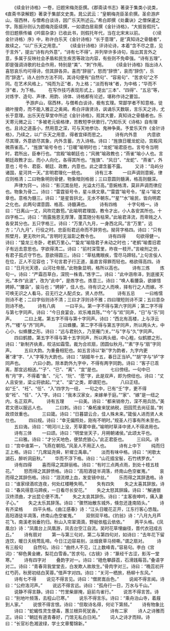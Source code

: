 <!-- { "loadSidebar": true } -->
　　《续金针诗格》一卷，旧题宋梅尧臣撰。《郡斋读书志》著录于集类小说类，《直斋书录解题》著录于集部文史类。晁公武云：“皇朝梅尧臣圣俞撰。圣俞游庐山，宿西林，与僧希白谈诗，因广乐天所述云。”希白即撰《处囊诀》之僧保暹之字。陈振孙则认为题梅尧臣续撰，一如谓白居易撰《金针诗格》，“大抵皆假托”。但旧题蔡传编《吟窗杂录》已收此书，则假托年代，当在北宋末以前。 
　　《〈续金针诗格〉序》中，称许白乐天《金针诗格》“长于意理”，是“真知诗之骨髓者”，故续之，“以广乐天之用意。” 
　　《续金针诗格》评诗论诗，本着“含不尽之意，见于言外”，提出“诗有内外意”，“诗有七不得”。并列举许多诗句，指出其言外之意，多属于反映社会矛盾和民生疾苦等政治内容，有些则不免牵强。“诗有五理”，即是强调诗歌的社会作用，特别是“美”、“刺”作用。 
　　《续金针诗格》指出诗人喜怒哀乐均可得诗，但其辞各异。喜而“辞丽”，怒而“辞愤”，哀而“辞伤”，乐而“辞逸”。诗人创作方法不同，其诗句便有“自然句”、“容易句”、“苦求句”之不同。在艺术风格上，“纯而为正”者，为上格；“淡而有味”者，为中格；“华而不浮”者，为下格。 
　　在写作技巧表现形式上，提出“三本”、“四得”、“五忌”等，对炼字、造句、声律、用韵、诗体、诗格都有论述，堪称作诗之要旨。 
　
　 
　　予游庐山，宿西林，与僧希白谈诗，极有玄理。常鄙学者不知意格，徒摘叶搜奇，而不能入雅正之奥阃。希白评唐贤诗，讽诵乐天数联，言乐天之诗，尤长于意理。出乐天在草堂中所述《金针诗格》，观其大要，真知诗之骨髓者也。乐天寄元微之云：“多被老元偷格律，苦教短李伏歌行。”乃知乐天《诗格》自有理也。且诗之道虽小，然用意之深，可与天地参功、鬼神争奥。予爱乐天作《金针诗格》，乃续之，以广乐天之用意，得者宜绎而思之。 
　　诗有内外意
　　内意欲尽其理，外意欲尽其象，内外含蓄，方入诗格。诗曰：“旌旗日暖龙蛇动，宫殿风微燕雀高。”，“旌旗”喻号令也；“日暖”喻明时也；“龙蛇”喻君臣也。言号令当明时，君所出，臣奉行也。“宫殿”喻朝廷也；“风微”喻政教也；“燕雀”喻小人也。言朝廷政教才出，而小人向化，各得其所也。“旌旗”、“风日”、“龙蛇”、“燕雀”，外意也；号令、君臣、朝廷、政教，内意也。此之谓含蓄不露。 
　　又诗：“岛屿分诸国，星河共一天。”言明君理化一统也。 
　　诗有三本
　　一曰声调则意婉，律应则格清；二曰物象明则骨健，物象暗则格弱；三曰意圆则髓满，格高则髓深。 
　　声律为窍一。诗曰：“影沉嵩岳短，光溢太行高。”意婉格清，莫非声调而律应也。物象为骨二。诗曰：“雷霆驱号令，星斗焕文章。”“雷霆”喻号令，“星斗”喻文章也。意格为髓三。诗曰：“是星皆拱北，无水不朝东。”“星”“水”喻民，皆向明君之化也。此两句谓意圆、格高、诗髓满也。 
　　诗有四格
　　十字句格一。诗曰：“日离山一丈，风吹花数苞。”此喻明君理国，教令才出，小人各安其所也。十四字格二。诗曰：“雨露施恩无厚薄，蓬蒿随分有枯荣。”此喻君泽流，而卑贱之人各安其分也。五只字格三。诗曰：“万里八九月，一身西北风。”言“万里”，远方；“八九月”，行役之时。忠臣衔君远命而不辞劳也。拗背字格四。诗曰：“只有照壁月，更无吹叶风。”言明时无滋彰之教令也。 
　　诗有四得
　　句欲得健一。诗曰：“蛰龙三冬卧，老鹤万里心。”“蛰龙”喻隐君子未动之时也；“老鹤”喻耆旧君子有远去意思也。字欲得清二。诗曰：“前村深雪里，昨夜一枝开。”言峻刑之世，有君子孤贞守节也。意欲得圆三。诗曰：“草枯鹰眼疾，雪尽马蹄轻。”上句言佞人在位，正人不见容也；下句言君子行正道，虽直言得罪而轻也。格欲得高四。诗曰：“日月光天德，山河壮帝居。”此物象显明，格所以高也。 
　　诗有三炼
　　炼句一。诗曰：“严霜百草白，深院一株青。”炼字二。诗曰：“此中涵帝泽，到底接天光。”本作“此波”，改为“此中”，是炼字也。炼意三。诗曰：“唤人看腰袅，欲嫁惜娉婷。”“腰袅”，骏马也；“娉婷”，佳人也。待有识之人而唤，择有行之人而嫁。不可唤无识之人看马，召无行之人配贞女。贤人亦然。 
　　诗有五忌
　　一曰格懦则诗不老；二曰字俗则诗不清；三曰才浮则诗不雅；四曰理短则诗不深；五曰意杂则诗不绝。 
　　诗有八病
　　一曰平头。第一字不得与第六字同声；第二字不得与第七字同声。诗曰：“今日良宴会，欢乐难具陈。”“今”与“欢”同声，“日”与“乐”同声。 
　　二曰上尾。第五字不得与第十字同声。诗曰：“西北有高楼，上与浮云齐。”“楼”与“齐”同声。 
　　三曰蜂腰。第二字不得与第五字同声，所以两头大，中心小，似蜂腰之形。诗曰：“远与君别久，乃至雁门关。”“与”字与“久”字同声。 
　　四曰鹤膝。第五字不得与第十五字同声，所以两头细，中心粗，似鹤膝之形。诗曰：“新制齐纨素，皎洁如霜雪。裁为合欢扇，团圆似秋月。”“素”字与“扇”字同声。 
　　五曰大韵。为重叠相犯也。如五言诗以“新”字为韵者，九字内更著“冿”字、“人”字等为大韵也。诗曰：“胡姬年十五，春日正当垆。”“胡”字与“垆”字同声也。 
　　六曰小韵。除本韵外九字中，不得有两字同韵。诗曰：“客子已乖离，那宜远相送。”“子”、“已”、“离”、“宜”是也。 
　　七曰傍纽。一句中已有“月”字，不得着“鱼”、“元”、“阮”、“愿”字，此是双声，即为傍纽也。诗曰：“丈人且安坐，梁尘将欲起。”“丈”、“梁”之类，即谓犯也。 
　　八曰正纽。如“壬”、“衽”、“任”、“入”四字为一纽，　一句之中，已有“壬”字，更不得安“衽”、“任”、“入”字。诗曰：“我本汉家女，来嫁单于庭。”“家”、“嫁”是一纽之内，名正双声。 
　　诗有五理
　　一曰美。诗曰：“都来销帝力，深不用兵防。”美君文德以服远人也。 
　　二曰刺。诗曰：“桑柘废来犹纳税，田园荒去尚征苗。”刺政烦敛重也。 
　　三曰箴。诗曰：“日暮碧云合，佳人殊未来。”箴佞人进而贤人未仕也。 
　　四曰规。诗曰：“幸无偏照处，刚有不明时。”规圣人行事有所未至也。 
　　五曰诲。诗曰：“明河川上没，芳草雾中衰。”喻明时草泽中贤人不得进用也。 
　　诗有三体
　　一曰颂。诗曰：“明堂坐天子，月朔朝诸侯。”此颂太平也。 
　　二曰雅。诗曰：“才分天地色，便禁虎狼心。”此正君臣也。 
　　三曰风。诗曰：“宫中谁第一，飞燕在朝阳。”风圣人不用正人也。 
　　诗有上中下
　　纯而归正上格。诗曰：“几席延尧舜，轩墀立禹皋。” 
　　淡而有味中格。诗曰：“闲欹太湖石，醉听洞庭秋。” 
　　华而不浮下格。诗曰：“山花插宝髻，石竹绣罗衣。” 
　　诗有四得
　　喜而得之其辞丽格。诗曰：“有时三点两点雨，到处十枝五枝花。” 
　　怒而得之其辞愤格。诗曰：“高阳酒徒半凋落，终南山色空崔嵬。” 
　　哀而得之其辞伤格。诗曰：“泪流襟上血，发变镜中丝。” 
　　乐而得之其辞逸格。诗曰：“谁家绿酒欢连夜，何处红楼睡失明。” 
　　失有四失
　　失之太喜其辞放。诗曰：“春风得意马蹄疾，一日看尽长安花。” 
　　失之太怒其辞躁。诗曰：“解通银汉终须曲，才出昆仑便不清。” 
　　失之太哀其辞伤。诗曰：“主客夜呻吟，痛入妻子心。” 
　　失之太乐其辞荡。诗曰：“骤然始散东城外，倏忽还逢南陌头。” 
　　诗有齐梁格
　　四平头格。《曲江感春》诗：“江头日暖花正开，江东行客心悠哉。高阳酒徒半凋落，终南山色空崔嵬。” 
　　双侧双平格。《钓翁》诗：“八月九月芦花飞，南溪老翁垂钓归。秋山入帘翠滴滴，野艇依槛云依依。” 
　　两平头格。《凤凰台》诗：“凤凰台上凤凰游，凤去台空江自流。吴时花草埋幽径，晋代衣冠成古丘。” 
　　诗有扇对
　　第一与第三句对，第二与第四句对，如诗曰：“去年花下留连饮，暖日夭桃莺乱啼。今日江边容易别，淡烟衰草马频嘶。”谓之扇对。 
　　诗有三般句
　　自然句。诗曰：“曲终人不见，江上数峰青。”容易句。李白《宫词》：“柳色黄金嫩，梨花白雪香。”苦求句。《古镜》诗：“篆经千古涩，影泻一堂寒。” 
　　诗有四字对
　　叠韵字对一。诗曰：“磴危攀薜荔，石滑践莓苔。”叠语字对二。诗曰：“青春背我堂堂去，白发欺人故故生。”骨肉字对三。诗曰：“晚蕊初开红芍药，秋房初结白芙蓉。”借声字对四。诗曰：“关河一栖旅，杨柳十东风。” 
　　诗有七不得
　　说见不得言见。诗曰：“僧房嵩岳色。” 
　　说闻不得言闻。诗曰：“公府洛河声。” 
　　说远不得言远。诗曰：“孤舟行一日，万水与千山。” 
　　说静不得言静。诗曰：“竹里柴扉掩，庭前鸟雀行。” 
　　说苦不得言苦。诗曰：“别地叶频落，去程山已寒。” 
　　说乐不得言乐。诗曰：“乘舟泊山寺，着屐到人家。” 
　　说恨不得言恨。诗曰：“但取诗名得，何论下第频。” 
　　诗有物象比
　　诗曰：“蛇蝎性灵生便毒，蕙兰根异死犹香。” 
　　诗有二家
　　诗人之诗雅而正。诗曰：“朝廷有道青春好，门馆无私白日闲。” 
　　词人之诗才而辩。诗曰：“长官衫色湘波绿，学士文章蜀锦新。”


